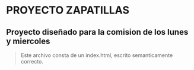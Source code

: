 # PROYECTO ZAPATILLAS

## Proyecto diseñado para la comision de los lunes y miercoles


> Este archivo consta de un index.html, escrito semanticamente correcto. 